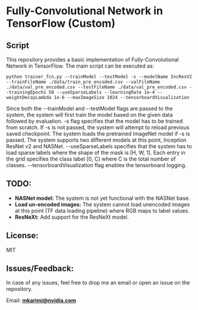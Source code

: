 # Fully-Convolutional Network in TensorFlow (Custom)

## Script

This repository provides a basic implementation of Fully-Convolutional Network in TensorFlow. The main script can be executed as:

```
python trainer_fcn.py --trainModel --testModel -s --modelName IncResV2 --trainFileName ./data/train_pre_encoded.csv --valFileName ./data/val_pre_encoded.csv --testFileName ./data/val_pre_encoded.csv --trainingEpochs 50 --useSparseLabels --learningRate 1e-4 --weightDecayLambda 1e-6 --maxImageSize 1024 --tensorboardVisualization
```

Since both the --trainModel and --testModel flags are passed to the system, the system will first train the model based on the given data followed by evaluation. -s flag specifies that the model has to be trained from scratch. If -s is not passed, the system will attempt to reload previous saved checkpoint. The system loads the pretrained ImageNet model if -s is passed.
The system supports two different models at this point, Inception ResNet v2 and NASNet. 
--useSparseLabels specifies that the system has to load sparse labels where the shape of the mask is [H, W, 1]. Each entry in the grid specifies the class label [0, C) where C is the total number of classes. --tensorboardVisualization flag enables the tensorboard logging.

## TODO:

+ **NASNet model:** The system is not yet functional with the NASNet base.
+ **Load un-encoded images:** The system cannot load unencoded images at this point (TF data loading pipeline) where RGB maps to label values.
+ **ResNeXt:** Add support for the ResNeXt model.

## License:

MIT

## Issues/Feedback:

In case of any issues, feel free to drop me an email or open an issue on the repository.

Email: **mkarimi@nvidia.com**